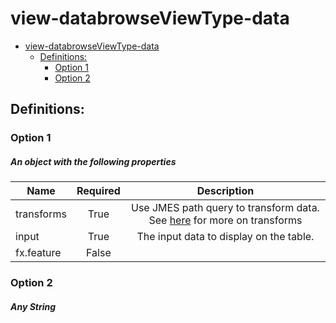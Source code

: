 <a name="view-databrowseviewtype-data"></a>
# view-databrowseViewType-data
* [view-databrowseViewType-data](#view-databrowseviewtype-data)
    * [Definitions:](#view-databrowseviewtype-data-definitions)
        * [Option 1](#view-databrowseviewtype-data-definitions-option-1)
        * [Option 2](#view-databrowseviewtype-data-definitions-option-2)

<a name="view-databrowseviewtype-data-definitions"></a>
## Definitions:
<a name="view-databrowseviewtype-data-definitions-option-1"></a>
### Option 1
<a name="view-databrowseviewtype-data-definitions-option-1-an-object-with-the-following-properties"></a>
##### An object with the following properties
| Name | Required | Description
| ---|:--:|:--:|
|transforms|True|Use JMES path query to transform data. See [here](dx-function-transforms.md) for more on transforms
|input|True|The input data to display on the table.
|fx.feature|False|
<a name="view-databrowseviewtype-data-definitions-option-2"></a>
### Option 2
<a name="view-databrowseviewtype-data-definitions-option-2-any-string"></a>
##### Any String
